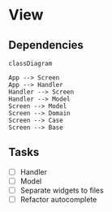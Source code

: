 # View

## Dependencies

```mermaid
classDiagram

App --> Screen
App --> Handler
Handler --> Screen
Handler --> Model
Screen --> Model
Screen --> Domain
Screen --> Case
Screen --> Base
```

## Tasks

- [ ] Handler
- [ ] Model
- [ ] Separate widgets to files
- [ ] Refactor autocomplete
